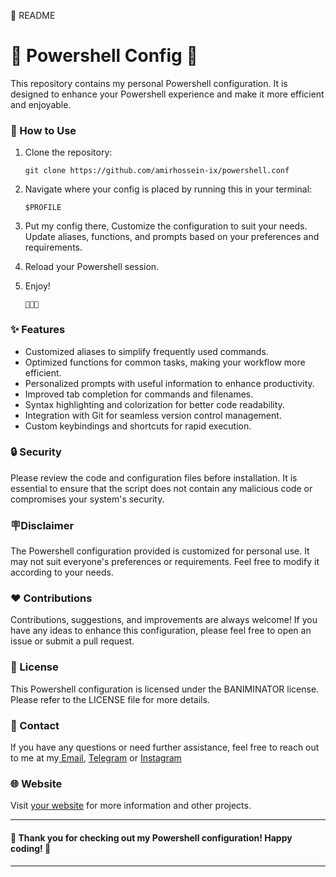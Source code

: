 📁 README

# 🌟 Powershell Config 🌟

This repository contains my personal Powershell configuration. It is designed to enhance your Powershell experience and make it more efficient and enjoyable.

### 🔧 How to Use
1. Clone the repository:
   ```
   git clone https://github.com/amirhossein-ix/powershell.conf
   ```

2. Navigate where your config is placed by running this in your terminal:
   ```
   $PROFILE
   ```

3. Put my config there, Customize the configuration to suit your needs. Update aliases, functions, and prompts based on your preferences and requirements.


4. Reload your Powershell session.

5. Enjoy!
   ```
   🚀🚀🚀 
   ```

### ✨ Features
- Customized aliases to simplify frequently used commands.
- Optimized functions for common tasks, making your workflow more efficient.
- Personalized prompts with useful information to enhance productivity.
- Improved tab completion for commands and filenames.
- Syntax highlighting and colorization for better code readability.
- Integration with Git for seamless version control management.
- Custom keybindings and shortcuts for rapid execution.

### 🔒 Security
Please review the code and configuration files before installation. It is essential to ensure that the script does not contain any malicious code or compromises your system's security.

### ️🪧Disclaimer <br/>
The Powershell configuration provided is customized for personal use. It may not suit everyone's preferences or requirements. Feel free to modify it according to your needs.

### ❤️ Contributions <br/>
Contributions, suggestions, and improvements are always welcome! If you have any ideas to enhance this configuration, please feel free to open an issue or submit a pull request.

### 📃 License <br/>
This Powershell configuration is licensed under the BANIMINATOR license. Please refer to the LICENSE file for more details.

### 📧 Contact <br/>
If you have any questions or need further assistance, feel free to reach out to me at my[ Email](ambio.work@gmail.com), [Telegram](https://t.me/amirhossein_ix) or [Instagram](https://hid.den)

### 🌐 Website <br/>
Visit [your website](https://not.yet) for more information and other projects.

---
####  🌟 Thank you for checking out my Powershell configuration! Happy coding! 🌟
---
